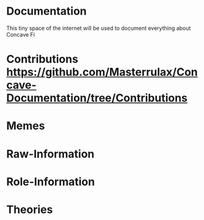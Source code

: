 # Documentation
This tiny space of the internet will be used to document everything about Concave Fi


# Contributions https://github.com/Masterrulax/Concave-Documentation/tree/Contributions
# Memes
# Raw-Information
# Role-Information
# Theories
